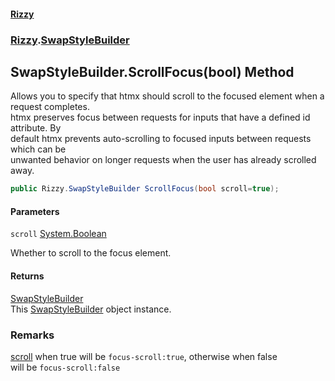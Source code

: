#### [Rizzy](index.md 'index')
### [Rizzy](Rizzy.md 'Rizzy').[SwapStyleBuilder](Rizzy.SwapStyleBuilder.md 'Rizzy.SwapStyleBuilder')

## SwapStyleBuilder.ScrollFocus(bool) Method

Allows you to specify that htmx should scroll to the focused element when a request completes.  
htmx preserves focus between requests for inputs that have a defined id attribute. By  
default htmx prevents auto-scrolling to focused inputs between requests which can be  
unwanted behavior on longer requests when the user has already scrolled away.

```csharp
public Rizzy.SwapStyleBuilder ScrollFocus(bool scroll=true);
```
#### Parameters

<a name='Rizzy.SwapStyleBuilder.ScrollFocus(bool).scroll'></a>

`scroll` [System.Boolean](https://docs.microsoft.com/en-us/dotnet/api/System.Boolean 'System.Boolean')

Whether to scroll to the focus element.

#### Returns
[SwapStyleBuilder](Rizzy.SwapStyleBuilder.md 'Rizzy.SwapStyleBuilder')  
This [SwapStyleBuilder](Rizzy.SwapStyleBuilder.md 'Rizzy.SwapStyleBuilder') object instance.

### Remarks
[scroll](Rizzy.SwapStyleBuilder.ScrollFocus(bool).md#Rizzy.SwapStyleBuilder.ScrollFocus(bool).scroll 'Rizzy.SwapStyleBuilder.ScrollFocus(bool).scroll') when true will be `focus-scroll:true`, otherwise when false  
            will be `focus-scroll:false`